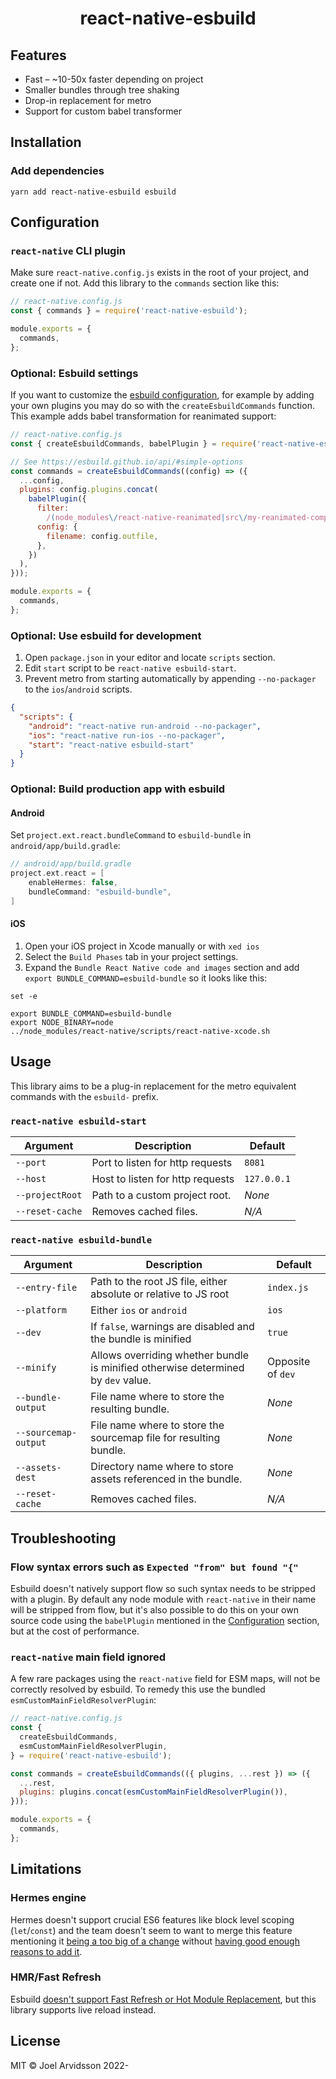 <h1 align="center">react-native-esbuild</h1>

## Features

- Fast – ~10-50x faster depending on project
- Smaller bundles through tree shaking
- Drop-in replacement for metro
- Support for custom babel transformer

## Installation

### Add dependencies

```shell
yarn add react-native-esbuild esbuild
```

## Configuration

### `react-native` CLI plugin

Make sure `react-native.config.js` exists in the root of your project, and create one if not. Add this library to the `commands` section like this:

```js
// react-native.config.js
const { commands } = require('react-native-esbuild');

module.exports = {
  commands,
};
```

### Optional: Esbuild settings

If you want to customize the [esbuild configuration](https://esbuild.github.io/api/#simple-options), for example by adding your own plugins you may do so with the `createEsbuildCommands` function. This example adds babel transformation for reanimated support:

```js
// react-native.config.js
const { createEsbuildCommands, babelPlugin } = require('react-native-esbuild');

// See https://esbuild.github.io/api/#simple-options
const commands = createEsbuildCommands((config) => ({
  ...config,
  plugins: config.plugins.concat(
    babelPlugin({
      filter:
        /(node_modules\/react-native-reanimated|src\/my-reanimated-components)\/.+\.[tj]sx?$/,
      config: {
        filename: config.outfile,
      },
    })
  ),
}));

module.exports = {
  commands,
};
```

### Optional: Use esbuild for development

1. Open `package.json` in your editor and locate `scripts` section.
2. Edit `start` script to be `react-native esbuild-start`.
3. Prevent metro from starting automatically by appending `--no-packager` to the `ios`/`android` scripts.

```json
{
  "scripts": {
    "android": "react-native run-android --no-packager",
    "ios": "react-native run-ios --no-packager",
    "start": "react-native esbuild-start"
  }
}
```

### Optional: Build production app with esbuild

#### Android

Set `project.ext.react.bundleCommand` to `esbuild-bundle` in `android/app/build.gradle`:

```gradle
// android/app/build.gradle
project.ext.react = [
    enableHermes: false,
    bundleCommand: "esbuild-bundle",
]
```

#### iOS

1. Open your iOS project in Xcode manually or with `xed ios`
2. Select the `Build Phases` tab in your project settings.
3. Expand the `Bundle React Native code and images` section and add `export BUNDLE_COMMAND=esbuild-bundle` so it looks like this:

```shell
set -e

export BUNDLE_COMMAND=esbuild-bundle
export NODE_BINARY=node
../node_modules/react-native/scripts/react-native-xcode.sh
```

## Usage

This library aims to be a plug-in replacement for the metro equivalent commands with the `esbuild-` prefix.

### `react-native esbuild-start`

| **Argument**    | **Description**                  | **Default** |
| --------------- | -------------------------------- | ----------- |
| `--port`        | Port to listen for http requests | `8081`      |
| `--host`        | Host to listen for http requests | `127.0.0.1` |
| `--projectRoot` | Path to a custom project root.   | _None_      |
| `--reset-cache` | Removes cached files.            | _N/A_       |

### `react-native esbuild-bundle`

| **Argument**         | **Description**                                                                   | **Default**       |
| -------------------- | --------------------------------------------------------------------------------- | ----------------- |
| `--entry-file`       | Path to the root JS file, either absolute or relative to JS root                  | `index.js`        |
| `--platform`         | Either `ios` or `android`                                                         | `ios`             |
| `--dev`              | If `false`, warnings are disabled and the bundle is minified                      | `true`            |
| `--minify`           | Allows overriding whether bundle is minified otherwise determined by `dev` value. | Opposite of `dev` |
| `--bundle-output`    | File name where to store the resulting bundle.                                    | _None_            |
| `--sourcemap-output` | File name where to store the sourcemap file for resulting bundle.                 | _None_            |
| `--assets-dest`      | Directory name where to store assets referenced in the bundle.                    | _None_            |
| `--reset-cache`      | Removes cached files.                                                             | _N/A_             |

## Troubleshooting

### Flow syntax errors such as `Expected "from" but found "{"`

Esbuild doesn't natively support flow so such syntax needs to be stripped with a plugin. By default any node module with `react-native` in their name will be stripped from flow, but it's also possible to do this on your own source code using the `babelPlugin` mentioned in the [Configuration](#configuration) section, but at the cost of performance.

### `react-native` main field ignored

A few rare packages using the `react-native` field for ESM maps, will not be correctly resolved by esbuild. To remedy this use the bundled `esmCustomMainFieldResolverPlugin`:

```js
// react-native.config.js
const {
  createEsbuildCommands,
  esmCustomMainFieldResolverPlugin,
} = require('react-native-esbuild');

const commands = createEsbuildCommands(({ plugins, ...rest }) => ({
  ...rest,
  plugins: plugins.concat(esmCustomMainFieldResolverPlugin()),
}));

module.exports = {
  commands,
};
```

## Limitations

### Hermes engine

Hermes doesn't support crucial ES6 features like block level scoping (`let`/`const`) and the team doesn't seem to want to merge this feature mentioning it [being a too big of a change](https://github.com/facebook/hermes/issues/575#issuecomment-902169154) without [having good enough reasons to add it](https://github.com/facebook/hermes/issues/715#issuecomment-1083236894).

### HMR/Fast Refresh

Esbuild [doesn't support Fast Refresh or Hot Module Replacement](https://github.com/evanw/esbuild/issues/151#issuecomment-634441809), but this library supports live reload instead.

## License

MIT © Joel Arvidsson 2022-
